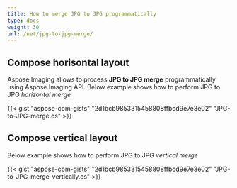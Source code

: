 ```yaml
---
title: How to merge JPG to JPG programmatically
type: docs
weight: 30
url: /net/jpg-to-jpg-merge/
---
```

## **Compose horisontal layout**
Aspose.Imaging allows to process **JPG to JPG merge** programmatically using Aspose.Imaging API. Below example shows how to perform  JPG to JPG *horizontal merge* 

{{< gist "aspose-com-gists" "2d1bcb9853315458808ffbcd9e7e3e02" "JPG-to-JPG-merge.cs" >}}

## **Compose vertical layout**
Below example shows how to perform  JPG to JPG *vertical merge* 

{{< gist "aspose-com-gists" "2d1bcb9853315458808ffbcd9e7e3e02" "JPG-to-JPG-merge-vertically.cs" >}}